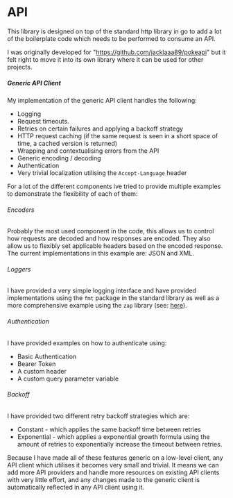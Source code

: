 # API

This library is designed on top of the standard http library in go to add a lot of the boilerplate code which needs to be performed to consume an API.

I was originally developed for "https://github.com/jacklaaa89/pokeapi" but it felt right to move it into its own library where it can be used for other projects.

##### Generic API Client

My implementation of the generic API client handles the following:

* Logging
* Request timeouts.
* Retries on certain failures and applying a backoff strategy
* HTTP request caching (if the same request is seen in a short space of time, a cached version is returned)
* Wrapping and contextualising errors from the API
* Generic encoding / decoding
* Authentication
* Very trivial localization utilising the `Accept-Language` header

For a lot of the different components ive tried to provide multiple examples to demonstrate the flexibility
of each of them:

###### Encoders

Probably the most used component in the code, this allows us to control how requests are decoded
and how responses are encoded. They also allow us to flexibly set applicable headers based
on the encoded response. The current implementations in this example are: JSON and XML.

###### Loggers

I have provided a very simple logging interface and have provided implementations using
the `fmt` package in the standard library as well as a more comprehensive example using
the `zap` library (see: [here](https://github.com/uber-go/zap)).

###### Authentication

I have provided examples on how to authenticate using:

* Basic Authentication
* Bearer Token
* A custom header
* A custom query parameter variable

###### Backoff

I have provided two different retry backoff strategies which are:

* Constant - which applies the same backoff time between retries
* Exponential - which applies a exponential growth formula using the amount of retries to exponentially
  increase the timeout between retries.

Because I have made all of these features generic on a low-level client, any API client which utilises it
becomes very small and trivial. It means we can add more API providers and handle
more resources on existing API clients with very little effort, and any changes made to the generic client is
automatically reflected in any API client using it.
